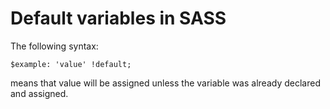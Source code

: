 # Default variables in SASS
The following syntax:
```
$example: 'value' !default;
```
means that value will be assigned unless the variable was already declared and assigned.
